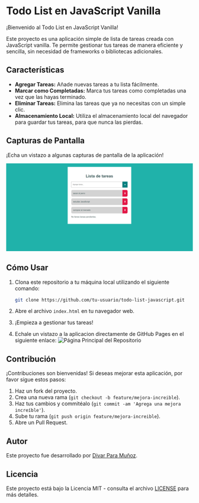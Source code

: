 # Todo List en JavaScript Vanilla

¡Bienvenido al Todo List en JavaScript Vanilla!

Este proyecto es una aplicación simple de lista de tareas creada con JavaScript vanilla. Te permite gestionar tus tareas de manera eficiente y sencilla, sin necesidad de frameworks o bibliotecas adicionales.

## Características

- **Agregar Tareas:** Añade nuevas tareas a tu lista fácilmente.
- **Marcar como Completadas:** Marca tus tareas como completadas una vez que las hayas terminado.
- **Eliminar Tareas:** Elimina las tareas que ya no necesitas con un simple clic.
- **Almacenamiento Local:** Utiliza el almacenamiento local del navegador para guardar tus tareas, para que nunca las pierdas.

## Capturas de Pantalla

¡Echa un vistazo a algunas capturas de pantalla de la aplicación!

![Impresion de Pantalla](https://github.com/oroboruos02/TodoList_JSVanilla/blob/main/Screenshot-todo_vanilla.png)

## Cómo Usar

1. Clona este repositorio a tu máquina local utilizando el siguiente comando:

    ```bash
    git clone https://github.com/tu-usuario/todo-list-javascript.git
    ```

2. Abre el archivo `index.html` en tu navegador web.

3. ¡Empieza a gestionar tus tareas!

4. Echale un vistazo a la aplicacion directamente de GitHub Pages en el siguiente enlace:
   ![Página Principal del Repositorio](https://oroboruos02.github.io/TodoList_JSVanilla/)

## Contribución

¡Contribuciones son bienvenidas! Si deseas mejorar esta aplicación, por favor sigue estos pasos:

1. Haz un fork del proyecto.
2. Crea una nueva rama (`git checkout -b feature/mejora-increible`).
3. Haz tus cambios y commitéalo (`git commit -am 'Agrega una mejora increíble'`).
4. Sube tu rama (`git push origin feature/mejora-increible`).
5. Abre un Pull Request.

## Autor

Este proyecto fue desarrollado por [Divar Para Muñoz](https://github.com/oroboruos02).

## Licencia

Este proyecto está bajo la Licencia MIT - consulta el archivo [LICENSE](LICENSE) para más detalles.
